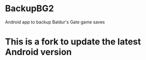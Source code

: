 # BackupBG2
Android app to backup Baldur's Gate game saves

# This is a fork to update the latest Android version
